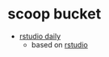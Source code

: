 # scoop bucket

- [rstudio daily](https://dailies.rstudio.com/)
    - based on [rstudio](https://github.com/lukesampson/scoop-extras/blob/master/bucket/rstudio.json)
